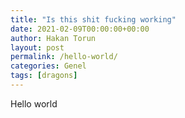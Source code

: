 ```yaml
---
title: "Is this shit fucking working"
date: 2021-02-09T00:00:00+00:00
author: Hakan Torun
layout: post
permalink: /hello-world/
categories: Genel
tags: [dragons]
---
```


Hello world